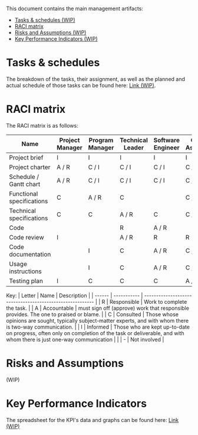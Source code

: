This document contains the main management artifacts:
- [Tasks \& schedules (WIP)](#tasks--schedules)
- [RACI matrix](#raci-matrix)
- [Risks and Assumptions (WIP)](#risks-and-assumptions)
- [Key Performance Indicators (WIP)](#key-performance-indicators)


# Tasks & schedules

The breakdown of the tasks, their assignment, as well as the planned and actual schedule of those tasks can be found here:
[Link (WIP)]().

# RACI matrix

The RACI matrix is as follows:

| Name                      | Project Manager | Program Manager | Technical Leader | Software Engineer | Quality Assurance | Client | Stakeholders |
| ------------------------- | --------------- | --------------- | ---------------- | ----------------- | ----------------- | ------ | ------------ |
| Project brief             | I               | I               | I                | I                 | I                 | A / R  | C            |
| Project charter           | A / R           | C / I           | C / I            | C / I             | C / I             | C      | C / I        |
| Schedule / Gantt chart    | A / R           | C / I           | C / I            | C / I             | C / I             |        | I            |
| Functional specifications | C               | A / R           | C                |                   | C / I             | C      | I            |
| Technical specifications  | C               | C               | A / R            | C                 | C / I             | C      | I            |
| Code                      |                 |                 | R                | A / R             |                   |        |              |
| Code review               | I               |                 | A / R            | R                 | R                 |        |              |
| Code documentation        |                 | I               | C                | A / R             | C / I             | I      |              |
| Usage instructions        |                 | I               | C                | A / R             | C / I             | I      |              |
| Testing plan              | I               | C               | C                | C                 | A / R             | I      |              |

Key:
| Letter | Name        | Description                                               |
| ------ | ----------- | --------------------------------------------------------- |
| R      | Responsible | Work to complete the task.                                        |
| A      | Accountable | must sign off (approve) work that responsible provides. The one to praised or blame. |
| C      | Consulted   | Those whose opinions are sought, typically subject-matter experts, and with whom there is two-way communication.                    |
| I      | Informed    | Those who are kept up-to-date on progress, often only on completion of the task or deliverable, and with whom there is just one-way communication                      |
|        | -           | Not involved                                              |


# Risks and Assumptions
 (WIP)


# Key Performance Indicators

The spreadsheet for the KPI's data and graphs can be found here: [Link (WIP)]()